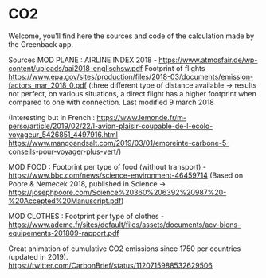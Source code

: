 # CO2


Welcome,
you'll find here the sources and code of the calculation made by the Greenback app.


Sources
MOD PLANE :
AIRLINE INDEX 2018 - https://www.atmosfair.de/wp-content/uploads/aai2018-englischsw.pdf
Footprint of flights https://www.epa.gov/sites/production/files/2018-03/documents/emission-factors_mar_2018_0.pdf (three different type of distance available -> results not perfect, on various situations, a direct flight has a higher footprint when compared to one with connection. Last modified 9 march 2018

(Interesting but in French : 
https://www.lemonde.fr/m-perso/article/2019/02/22/l-avion-plaisir-coupable-de-l-ecolo-voyageur_5426851_4497916.html
https://www.mangoandsalt.com/2019/03/01/empreinte-carbone-5-conseils-pour-voyager-plus-vert/)


MOD FOOD :
Footprint per type of food (without transport) - https://www.bbc.com/news/science-environment-46459714 (Based on Poore & Nemecek 2018, published in Science -> https://josephpoore.com/Science%20360%206392%20987%20-%20Accepted%20Manuscript.pdf)

MOD CLOTHES :
Footprint per type of clothes - https://www.ademe.fr/sites/default/files/assets/documents/acv-biens-equipements-201809-rapport.pdf

Great animation of cumulative CO2 emissions since 1750 per countries (updated in 2019).
https://twitter.com/CarbonBrief/status/1120715988532629506
